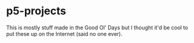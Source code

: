 # p5-projects

This is mostly stuff made in the Good Ol' Days but I thought it'd be cool to put these up on the Internet (said no one ever).
